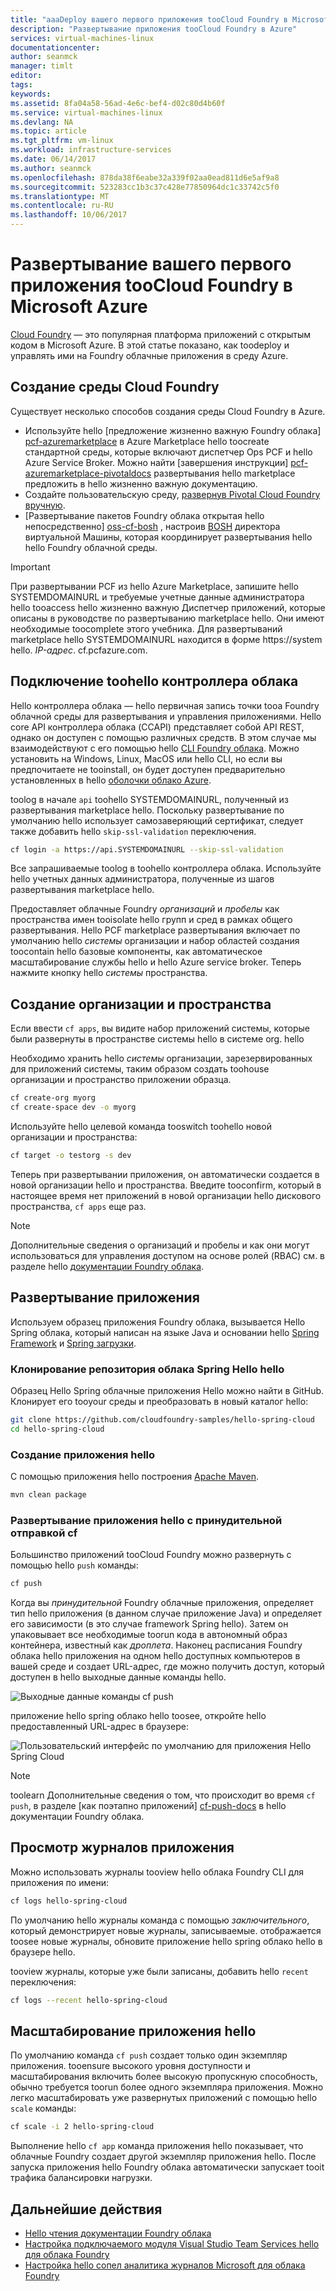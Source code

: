 ```yaml
---
title: "aaaDeploy вашего первого приложения tooCloud Foundry в Microsoft Azure | Документы Microsoft"
description: "Развертывание приложения tooCloud Foundry в Azure"
services: virtual-machines-linux
documentationcenter: 
author: seanmck
manager: timlt
editor: 
tags: 
keywords: 
ms.assetid: 8fa04a58-56ad-4e6c-bef4-d02c80d4b60f
ms.service: virtual-machines-linux
ms.devlang: NA
ms.topic: article
ms.tgt_pltfrm: vm-linux
ms.workload: infrastructure-services
ms.date: 06/14/2017
ms.author: seanmck
ms.openlocfilehash: 878da38f6eabe32a339f02aa0ead811d6e5af9a8
ms.sourcegitcommit: 523283cc1b3c37c428e77850964dc1c33742c5f0
ms.translationtype: MT
ms.contentlocale: ru-RU
ms.lasthandoff: 10/06/2017
---
```

# <a name="deploy-your-first-app-toocloud-foundry-on-microsoft-azure"></a>Развертывание вашего первого приложения tooCloud Foundry в Microsoft Azure

[Cloud Foundry](http://cloudfoundry.org) — это популярная платформа приложений с открытым кодом в Microsoft Azure. В этой статье показано, как toodeploy и управлять ими на Foundry облачные приложения в среду Azure.

## <a name="create-a-cloud-foundry-environment"></a>Создание среды Cloud Foundry

Существует несколько способов создания среды Cloud Foundry в Azure.

- Используйте hello [предложение жизненно важную Foundry облака] [ pcf-azuremarketplace] в Azure Marketplace hello toocreate стандартной среды, которые включают диспетчер Ops PCF и hello Azure Service Broker. Можно найти [завершения инструкции] [ pcf-azuremarketplace-pivotaldocs] развертывания hello marketplace предложить в hello жизненно важную документацию.
- Создайте пользовательскую среду, [развернув Pivotal Cloud Foundry вручную][pcf-custom].
- [Развертывание пакетов Foundry облака открытая hello непосредственно] [ oss-cf-bosh] , настроив [BOSH](http://bosh.io) директора виртуальной Машины, которая координирует развертывания hello hello Foundry облачной среды.

> [!IMPORTANT] 
> При развертывании PCF из hello Azure Marketplace, запишите hello SYSTEMDOMAINURL и требуемые учетные данные администратора hello tooaccess hello жизненно важную Диспетчер приложений, которые описаны в руководстве по развертыванию marketplace hello. Они имеют необходимые toocomplete этого учебника. Для развертываний marketplace hello SYSTEMDOMAINURL находится в форме https://system hello. *IP-адрес*. cf.pcfazure.com.

## <a name="connect-toohello-cloud-controller"></a>Подключение toohello контроллера облака

Hello контроллера облака — hello первичная запись точки tooa Foundry облачной среды для развертывания и управления приложениями. Hello core API контроллера облака (CCAPI) представляет собой API REST, однако он доступен с помощью различных средств. В этом случае мы взаимодействуют с его помощью hello [CLI Foundry облака][cf-cli]. Можно установить на Windows, Linux, MacOS или hello CLI, но если вы предпочитаете не tooinstall, он будет доступен предварительно установленных в hello [оболочки облако Azure][cloudshell-docs].

toolog в начале `api` toohello SYSTEMDOMAINURL, полученный из развертывания marketplace hello. Поскольку развертывание по умолчанию hello использует самозаверяющий сертификат, следует также добавить hello `skip-ssl-validation` переключения.

```bash
cf login -a https://api.SYSTEMDOMAINURL --skip-ssl-validation
```

Все запрашиваемые toolog в toohello контроллера облака. Используйте hello учетных данных администратора, полученные из шагов развертывания marketplace hello.

Предоставляет облачные Foundry *организаций* и *пробелы* как пространства имен tooisolate hello групп и сред в рамках общего развертывания. Hello PCF marketplace развертывания включает по умолчанию hello *системы* организации и набор областей создания toocontain hello базовые компоненты, как автоматическое масштабирование службы hello и hello Azure service broker. Теперь нажмите кнопку hello *системы* пространства.


## <a name="create-an-org-and-space"></a>Создание организации и пространства

Если ввести `cf apps`, вы видите набор приложений системы, которые были развернуты в пространстве системы hello в системе org. hello 

Необходимо хранить hello *системы* организации, зарезервированных для приложений системы, таким образом создать toohouse организации и пространство приложении образца.

```bash
cf create-org myorg
cf create-space dev -o myorg
```

Используйте hello целевой команда tooswitch toohello новой организации и пространства:

```bash
cf target -o testorg -s dev
```

Теперь при развертывании приложения, он автоматически создается в новой организации hello и пространства. Введите tooconfirm, который в настоящее время нет приложений в новой организации hello дискового пространства, `cf apps` еще раз.

> [!NOTE] 
> Дополнительные сведения о организаций и пробелы и как они могут использоваться для управления доступом на основе ролей (RBAC) см. в разделе hello [документации Foundry облака][cf-orgs-spaces-docs].

## <a name="deploy-an-application"></a>Развертывание приложения

Используем образец приложения Foundry облака, вызывается Hello Spring облака, который написан на языке Java и основании hello [Spring Framework](http://spring.io) и [Spring загрузки](http://projects.spring.io/spring-boot/).

### <a name="clone-hello-hello-spring-cloud-repository"></a>Клонирование репозитория облака Spring Hello hello

Образец Hello Spring облачные приложения Hello можно найти в GitHub. Клонирует его tooyour среды и преобразовать в новый каталог hello:

```bash
git clone https://github.com/cloudfoundry-samples/hello-spring-cloud
cd hello-spring-cloud
```

### <a name="build-hello-application"></a>Создание приложения hello

С помощью приложения hello построения [Apache Maven](http://maven.apache.org).

```bash
mvn clean package
```

### <a name="deploy-hello-application-with-cf-push"></a>Развертывание приложения hello с принудительной отправкой cf

Большинство приложений tooCloud Foundry можно развернуть с помощью hello `push` команды:

```bash
cf push
```

Когда вы *принудительной* Foundry облачные приложения, определяет тип hello приложения (в данном случае приложение Java) и определяет его зависимости (в это случае framework Spring hello). Затем он упаковывает все необходимые toorun кода в автономный образ контейнера, известный как *дроплета*. Наконец расписания Foundry облака hello приложения на одном hello доступных компьютеров в вашей среде и создает URL-адрес, где можно получить доступ, который доступен в hello выходные данные команды hello.

![Выходные данные команды cf push][cf-push-output]

приложение hello spring облако hello toosee, откройте hello предоставленный URL-адрес в браузере:

![Пользовательский интерфейс по умолчанию для приложения Hello Spring Cloud][hello-spring-cloud-basic]

> [!NOTE] 
> toolearn Дополнительные сведения о том, что происходит во время `cf push`, в разделе [как поэтапно приложений] [ cf-push-docs] в hello документации Foundry облака.

## <a name="view-application-logs"></a>Просмотр журналов приложения

Можно использовать журналы tooview hello облака Foundry CLI для приложения по имени:

```bash
cf logs hello-spring-cloud
```

По умолчанию hello журналы команда с помощью *заключительного*, который демонстрирует новые журналы, записываемые. отображается toosee новые журналы, обновите приложение hello spring облако hello в браузере hello.

tooview журналы, которые уже были записаны, добавить hello `recent` переключения:

```bash
cf logs --recent hello-spring-cloud
```

## <a name="scale-hello-application"></a>Масштабирование приложения hello

По умолчанию команда `cf push` создает только один экземпляр приложения. tooensure высокого уровня доступности и масштабирования включить более высокую пропускную способность, обычно требуется toorun более одного экземпляра приложения. Можно легко масштабировать уже развернутых приложений с помощью hello `scale` команды:

```bash
cf scale -i 2 hello-spring-cloud
```

Выполнение hello `cf app` команда приложения hello показывает, что облачные Foundry создает другой экземпляр приложения hello. После запуска приложения hello Foundry облака автоматически запускает tooit трафика балансировки нагрузки.


## <a name="next-steps"></a>Дальнейшие действия

- [Hello чтения документации Foundry облака][cloudfoundry-docs]
- [Настройка подключаемого модуля Visual Studio Team Services hello для облака Foundry][vsts-plugin]
- [Настройка hello сопел аналитика журналов Microsoft для облака Foundry][loganalytics-nozzle]

<!-- LINKS -->

[pcf-azuremarketplace]: https://azuremarketplace.microsoft.com/marketplace/apps/pivotal.pivotal-cloud-foundry
[pcf-custom]: https://docs.pivotal.io/pivotalcf/1-10/customizing/azure.html
[oss-cf-bosh]: https://github.com/cloudfoundry-incubator/bosh-azure-cpi-release/tree/master/docs
[pcf-azuremarketplace-pivotaldocs]: https://docs.pivotal.io/pivotalcf/customizing/pcf_azure.html
[cf-cli]: https://github.com/cloudfoundry/cli
[cloudshell-docs]: https://docs.microsoft.com/azure/cloud-shell/overview
[cf-orgs-spaces-docs]: https://docs.cloudfoundry.org/concepts/roles.html
[spring-boot]: https://projects.spring.io/spring-boot/
[spring-framework]: http://spring.io
[cf-push-docs]: https://docs.cloudfoundry.org/concepts/how-applications-are-staged.html
[cloudfoundry-docs]: https://docs.cloudfoundry.org
[vsts-plugin]: https://github.com/Microsoft/vsts-cloudfoundry
[loganalytics-nozzle]: https://github.com/Azure/oms-log-analytics-firehose-nozzle

<!-- IMAGES -->
[cf-push-output]: ./media/cloudfoundry-deploy-your-first-app/cf-push-output.png
[hello-spring-cloud-basic]: ./media/cloudfoundry-deploy-your-first-app/hello-spring-cloud-basic.png